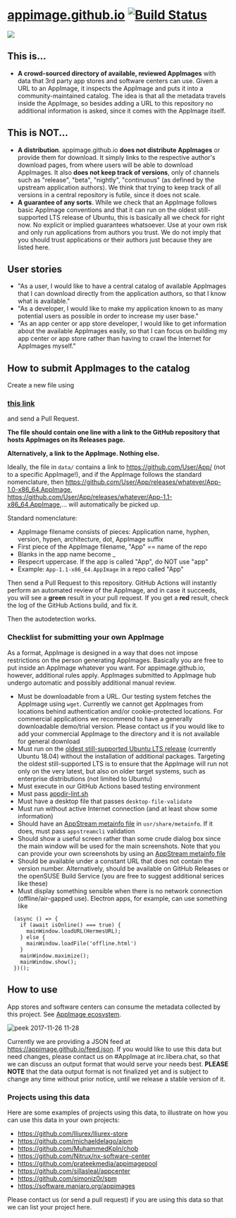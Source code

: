 # [appimage.github.io](https://appimage.github.io/) [![Build Status](https://github.com/AppImage/appimage.github.io/actions/workflows/test.yml/badge.svg)](https://github.com/AppImage/appimage.github.io/actions/workflows/test.yml)

<a href="#how-to-submit-appimages-to-the-catalog"><img src="https://img.shields.io/badge/Submit an app-indigo?style=for-the-badge&logo=Github"/></a>

## This is...

* __A crowd-sourced directory of available, reviewed AppImages__ with data that 3rd party app stores and software centers can use. Given a URL to an AppImage, it inspects the AppImage and puts it into a community-maintained catalog. The idea is that all the metadata travels inside the AppImage, so besides adding a URL to this repository no additional information is asked, since it comes with the AppImage itself.

## This is NOT...

* __A distribution__. appimage.github.io __does not distribute AppImages__ or provide them for download. It simply links to the respective author's download pages, from where users will be able to download AppImages. It also __does not keep track of versions__, only of channels such as "release", "beta", "nightly", "continuous" (as defined by the upstream application authors). We think that trying to keep track of all versions in a central repository is futile, since it does not scale.
* __A guarantee of any sorts__. While we check that an AppImage follows basic AppImage conventions and that it can run on the oldest still-supported LTS release of Ubuntu, this is basically all we check for right now. No explicit or implied guarantees whatsoever. Use at your own risk and only run applications from authors you trust. We do not imply that you should trust applications or their authors just because they are listed here.

## User stories

* "As a user, I would like to have a central catalog of available AppImages that I can download directly from the application authors, so that I know what is available."
* "As a developer, I would like to make my application known to as many potential users as possible in order to increase my user base."
* "As an app center or app store developer, I would like to get information about the available AppImages easily, so that I can focus on building my app center or app store rather than having to crawl the Internet for AppImages myself."

## How to submit AppImages to the catalog

Create a new file using

### **[this link](https://github.com/AppImage/appimage.github.io/new/master/data)**

and send a Pull Request.

**The file should contain one line with a link to the GitHub repository that hosts AppImages on its Releases page.**

**Alternatively, a link to the AppImage. Nothing else.**

Ideally, the file in `data/` contains a link to https://github.com/User/App/ (not to a specific AppImage!), and if the AppImage follows the standard nomenclature, then https://github.com/User/App/releases/whatever/App-1.0-x86_64.AppImage, https://github.com/User/App/releases/whatever/App-1.1-x86_64.AppImage,... will automatically be picked up.

Standard nomenclature:
* AppImage filename consists of pieces: Application name, hyphen, version, hypen, architecture, dot, AppImage suffix
* First piece of the AppImage filename, "App" == name of the repo
* Blanks in the app name become _
* Respecrt uppercase. If the app is called "App", do NOT use "app"
* Example: `App-1.1-x86_64.AppImage` in a repo called "App"

Then send a Pull Request to this repository. GitHub Actions will instantly perform an automated review of the AppImage, and in case it succeeds, you will see a __green__ result in your pull request. If you get a __red__ result, check the log of the GitHub Actions build, and fix it.

Then the autodetection works.

### Checklist for submitting your own AppImage

As a format, AppImage is designed in a way that does not impose restrictions on the person generating AppImages. Basically you are free to put inside an AppImage whatever you want. For appimage.github.io, however, additional rules apply. AppImages submitted to AppImage hub undergo automatic and possibly additional manual review.

* Must be downloadable from a URL. Our testing system fetches the AppImage using `wget`. Currently we cannot get AppImages from locations behind authentication and/or cookie-protected locations. For commercial applications we recommend to have a generally downloadable demo/trial version. Please contact us if you would like to add your commercial AppImage to the directory and it is not available for general download
* Must run on the [oldest still-supported Ubuntu LTS release](https://www.ubuntu.com/info/release-end-of-life) (currently Ubuntu 18.04) without the installation of additional packages. Targeting the oldest still-supported LTS is to ensure that the AppImage will run not only on the very latest, but also on older target systems, such as enterprise distributions (not limited to Ubuntu)
* Must execute in our GitHub Actions based testing environment
* Must pass [appdir-lint.sh](https://github.com/AppImage/AppImages/blob/master/appdir-lint.sh)
* Must have a desktop file that passes `desktop-file-validate`
* Must run without active Internet connection (and at least show some information)
* Should have an [AppStream metainfo file](https://people.freedesktop.org/~hughsient/appdata/) in `usr/share/metainfo`. If it does, must pass `appstreamcli` validation
* Should show a useful screen rather than some crude dialog box since the main window will be used for the main screenshots. Note that you can provide your own screenshots by using an [AppStream metainfo file](https://people.freedesktop.org/~hughsient/appdata/)
* Should be available under a constant URL that does not contain the version number. Alternatively, should be available on GitHub Releases or the openSUSE Build Service (you are free to suggest additional serices like these)
* Must display something sensible when there is no network connection (offline/air-gapped use). Electron apps, for example, can use something like

```
  (async () => {
    if (await isOnline() === true) {
      mainWindow.loadURL(HermesURL);
    } else {
      mainWindow.loadFile('offline.html')
    }
    mainWindow.maximize();
    mainWindow.show();
  })();
  ```

## How to use

App stores and software centers can consume the metadata collected by this project. See [AppImage ecosystem](https://github.com/AppImage/AppImageKit/wiki/Ecosystem).

![peek 2017-11-26 11-28](https://user-images.githubusercontent.com/2480569/33243768-497bf74a-d2ba-11e7-8336-ae2018229e57.gif)

Currently we are providing a JSON feed at https://appimage.github.io/feed.json. If you would like to use this data but need changes, please contact us on #AppImage at irc.libera.chat, so that we can discuss an output format that would serve your needs best. __PLEASE NOTE__ that the data output format is not finalized yet and is subject to change any time without prior notice, until we release a stable version of it.

### Projects using this data

Here are some examples of projects using this data, to illustrate on how you can use this data in your own projects:

* https://github.com/lliurex/lliurex-store
* https://github.com/michaeldelago/aipm
* https://github.com/MuhammedKpln/chob
* https://github.com/Nitrux/nx-software-center
* https://github.com/prateekmedia/appimagepool
* https://github.com/sillasleal/appcenter
* https://github.com/simoniz0r/spm
* https://software.manjaro.org/appimages

Please contact us (or send a pull request) if you are using this data so that we can list your project here.
